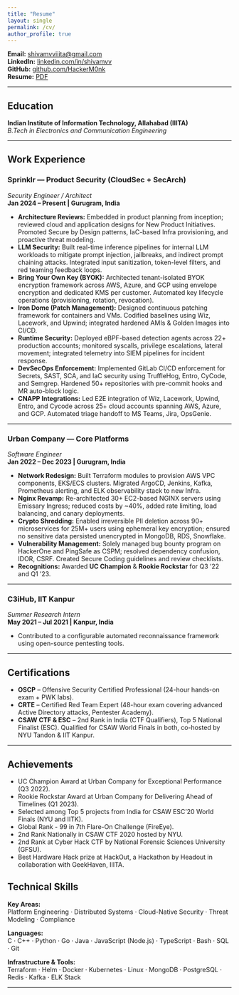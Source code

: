 ```yaml
---
title: "Resume"
layout: single
permalink: /cv/
author_profile: true
---
```


<!-- # Shivam Vaishampayan -->

<!-- **Phone:** +91-8554907741   -->
**Email:** [shivamvviiita@gmail.com](mailto:shivamvviiita@gmail.com)  
**LinkedIn:** [linkedin.com/in/shivamvv](https://linkedin.com/in/shivamvv)  
**GitHub:** [github.com/HackerM0nk](https://github.com/HackerM0nk)  
**Resume:** [PDF](https://github.com/HackerM0nk/HackerM0nk.github.io/blob/master/Shivam%27-%20Resume.pdf)


---

## Education

**Indian Institute of Information Technology, Allahabad (IIITA)**  
*B.Tech in Electronics and Communication Engineering*  
<!-- Aug 2018 – May 2022  
**CGPA:** 8.34 / 10   -->

---
## Work Experience

### Sprinklr — Product Security (CloudSec + SecArch)  
*Security Engineer / Architect*  
**Jan 2024 – Present | Gurugram, India**

- **Architecture Reviews:** Embedded in product planning from inception; reviewed cloud and application designs for New Product Initiatives. Promoted Secure by Design patterns, IaC-based Infra provisioning, and proactive threat modeling.  
- **LLM Security:** Built real-time inference pipelines for internal LLM workloads to mitigate prompt injection, jailbreaks, and indirect prompt chaining attacks. Integrated input sanitization, token-level filters, and red teaming feedback loops.  
- **Bring Your Own Key (BYOK):** Architected tenant-isolated BYOK encryption framework across AWS, Azure, and GCP using envelope encryption and dedicated KMS per customer. Automated key lifecycle operations (provisioning, rotation, revocation).  
- **Iron Dome (Patch Management):** Designed continuous patching framework for containers and VMs. Codified baselines using Wiz, Lacework, and Upwind; integrated hardened AMIs & Golden Images into CI/CD.  
- **Runtime Security:** Deployed eBPF-based detection agents across 22+ production accounts; monitored syscalls, privilege escalations, lateral movement; integrated telemetry into SIEM pipelines for incident response.  
- **DevSecOps Enforcement:** Implemented GitLab CI/CD enforcement for Secrets, SAST, SCA, and IaC security using TruffleHog, Entro, CyCode, and Semgrep. Hardened 50+ repositories with pre-commit hooks and MR auto-block logic.  
- **CNAPP Integrations:** Led E2E integration of Wiz, Lacework, Upwind, Entro, and Cycode across 25+ cloud accounts spanning AWS, Azure, and GCP. Automated triage handoff to MS Teams, Jira, OpsGenie.

---

### Urban Company — Core Platforms  
*Software Engineer*  
**Jan 2022 – Dec 2023 | Gurugram, India**

- **Network Redesign:** Built Terraform modules to provision AWS VPC components, EKS/ECS clusters. Migrated ArgoCD, Jenkins, Kafka, Prometheus alerting, and ELK observability stack to new Infra.  
- **Nginx Revamp:** Re-architected 30+ EC2-based NGINX servers using Emissary Ingress; reduced costs by ~40%, added rate limiting, load balancing, and canary deployments.  
- **Crypto Shredding:** Enabled irreversible PII deletion across 90+ microservices for 25M+ users using ephemeral key encryption; ensured no sensitive data persisted unencrypted in MongoDB, RDS, Snowflake.  
- **Vulnerability Management:** Solely managed bug bounty program on HackerOne and PingSafe as CSPM; resolved dependency confusion, IDOR, CSRF. Created Secure Coding guidelines and review checklists.  
- **Recognitions:** Awarded **UC Champion** & **Rookie Rockstar** for Q3 ’22 and Q1 ’23.

---

### C3iHub, IIT Kanpur  
*Summer Research Intern*  
**May 2021 – Jul 2021 | Kanpur, India**

- Contributed to a configurable automated reconnaissance framework using open-source pentesting tools.

---

## Certifications

- **OSCP** – Offensive Security Certified Professional (24-hour hands-on exam + PWK labs).  
- **CRTE** – Certified Red Team Expert (48-hour exam covering advanced Active Directory attacks, Pentester Academy).  
- **CSAW CTF & ESC** – 2nd Rank in India (CTF Qualifiers), Top 5 National Finalist (ESC). Qualified for CSAW World Finals in both, co-hosted by NYU Tandon & IIT Kanpur.

---

## Achievements

- UC Champion Award at Urban Company for Exceptional Performance (Q3 2022).
- Rookie Rockstar Award at Urban Company for Delivering Ahead of Timelines (Q1 2023).
- Selected among Top 5 projects from India for CSAW ESC’20 World Finals (NYU and IITK).
- Global Rank - 99 in 7th Flare-On Challenge (FireEye).
- 2nd Rank Nationally in CSAW CTF 2020 hosted by NYU.
- 2nd Rank at Cyber Hack CTF by National Forensic Sciences University (GFSU).
- Best Hardware Hack prize at HackOut, a Hackathon by Headout in collaboration with GeekHaven, IIITA.

## Technical Skills  

**Key Areas:**  
Platform Engineering · Distributed Systems · Cloud-Native Security · Threat Modeling · Compliance  

**Languages:**  
C · C++ · Python · Go · Java · JavaScript (Node.js) · TypeScript · Bash · SQL · Git  

**Infrastructure & Tools:**  
Terraform · Helm · Docker · Kubernetes · Linux · MongoDB · PostgreSQL · Redis · Kafka · ELK Stack  

---